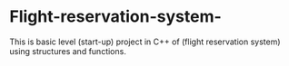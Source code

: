 # Flight-reservation-system-
This is basic level (start-up) project in C++ of (flight reservation system) using structures and functions.
